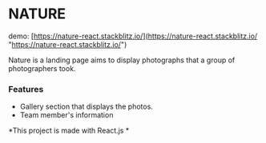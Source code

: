 # NATURE

demo: [https://nature-react.stackblitz.io/](https://nature-react.stackblitz.io/ "https://nature-react.stackblitz.io/")

Nature is a landing page aims to display photographs that a group of photographers took.

### Features

- Gallery section that displays the photos.
- Team member's information

*This project is made with React.js *




